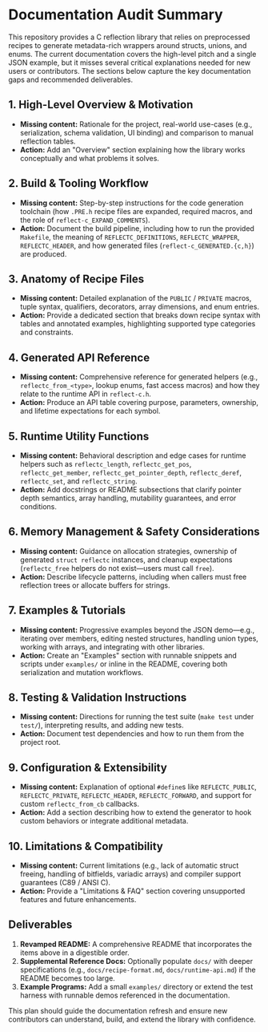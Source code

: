 # Documentation Audit Summary

This repository provides a C reflection library that relies on preprocessed recipes to generate metadata-rich wrappers around structs, unions, and enums. The current documentation covers the high-level pitch and a single JSON example, but it misses several critical explanations needed for new users or contributors. The sections below capture the key documentation gaps and recommended deliverables.

## 1. High-Level Overview & Motivation

- **Missing content:** Rationale for the project, real-world use-cases (e.g., serialization, schema validation, UI binding) and comparison to manual reflection tables.
- **Action:** Add an "Overview" section explaining how the library works conceptually and what problems it solves.

## 2. Build & Tooling Workflow

- **Missing content:** Step-by-step instructions for the code generation toolchain (how `.PRE.h` recipe files are expanded, required macros, and the role of `reflect-c_EXPAND_COMMENTS`).
- **Action:** Document the build pipeline, including how to run the provided `Makefile`, the meaning of `REFLECTC_DEFINITIONS`, `REFLECTC_WRAPPER`, `REFLECTC_HEADER`, and how generated files (`reflect-c_GENERATED.{c,h}`) are produced.

## 3. Anatomy of Recipe Files

- **Missing content:** Detailed explanation of the `PUBLIC` / `PRIVATE` macros, tuple syntax, qualifiers, decorators, array dimensions, and enum entries.
- **Action:** Provide a dedicated section that breaks down recipe syntax with tables and annotated examples, highlighting supported type categories and constraints.

## 4. Generated API Reference

- **Missing content:** Comprehensive reference for generated helpers (e.g., `reflectc_from_<type>`, lookup enums, fast access macros) and how they relate to the runtime API in `reflect-c.h`.
- **Action:** Produce an API table covering purpose, parameters, ownership, and lifetime expectations for each symbol.

## 5. Runtime Utility Functions

- **Missing content:** Behavioral description and edge cases for runtime helpers such as `reflectc_length`, `reflectc_get_pos`, `reflectc_get_member`, `reflectc_get_pointer_depth`, `reflectc_deref`, `reflectc_set`, and `reflectc_string`.
- **Action:** Add docstrings or README subsections that clarify pointer depth semantics, array handling, mutability guarantees, and error conditions.

## 6. Memory Management & Safety Considerations

- **Missing content:** Guidance on allocation strategies, ownership of generated `struct reflectc` instances, and cleanup expectations (`reflectc_free` helpers do not exist—users must call `free`).
- **Action:** Describe lifecycle patterns, including when callers must free reflection trees or allocate buffers for strings.

## 7. Examples & Tutorials

- **Missing content:** Progressive examples beyond the JSON demo—e.g., iterating over members, editing nested structures, handling union types, working with arrays, and integrating with other libraries.
- **Action:** Create an "Examples" section with runnable snippets and scripts under `examples/` or inline in the README, covering both serialization and mutation workflows.

## 8. Testing & Validation Instructions

- **Missing content:** Directions for running the test suite (`make test` under `test/`), interpreting results, and adding new tests.
- **Action:** Document test dependencies and how to run them from the project root.

## 9. Configuration & Extensibility

- **Missing content:** Explanation of optional `#define`s like `REFLECTC_PUBLIC`, `REFLECTC_PRIVATE`, `REFLECTC_HEADER`, `REFLECTC_FORWARD`, and support for custom `reflectc_from_cb` callbacks.
- **Action:** Add a section describing how to extend the generator to hook custom behaviors or integrate additional metadata.

## 10. Limitations & Compatibility

- **Missing content:** Current limitations (e.g., lack of automatic struct freeing, handling of bitfields, variadic arrays) and compiler support guarantees (C89 / ANSI C).
- **Action:** Provide a "Limitations & FAQ" section covering unsupported features and future enhancements.

## Deliverables

1. **Revamped README:** A comprehensive README that incorporates the items above in a digestible order.
2. **Supplemental Reference Docs:** Optionally populate `docs/` with deeper specifications (e.g., `docs/recipe-format.md`, `docs/runtime-api.md`) if the README becomes too large.
3. **Example Programs:** Add a small `examples/` directory or extend the test harness with runnable demos referenced in the documentation.

This plan should guide the documentation refresh and ensure new contributors can understand, build, and extend the library with confidence.

